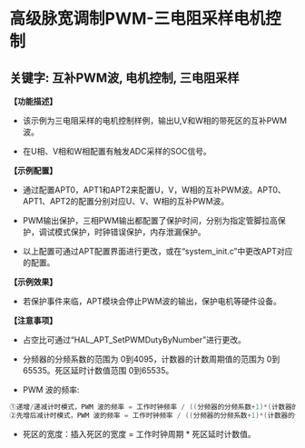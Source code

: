 # 高级脉宽调制PWM-三电阻采样电机控制
## 关键字: 互补PWM波, 电机控制, 三电阻采样

**【功能描述】**
+ 该示例为三电阻采样的电机控制样例，输出U,V和W相的带死区的互补PWM波。

+ 在U相、V相和W相配置有触发ADC采样的SOC信号。

**【示例配置】**
+ 通过配置APT0，APT1和APT2来配置U，V，W相的互补PWM波。APT0、APT1、APT2的配置分别对应U、V、W相的互补PWM波。

+ PWM输出保护，三相PWM输出都配置了保护时间，分别为指定管脚拉高保护，调试模式保护，时钟错误保护，内存泄漏保护。

+ 以上配置可通过APT配置界面进行更改，或在“system_init.c”中更改APT对应的配置。

**【示例效果】**
+ 若保护事件来临，APT模块会停止PWM波的输出，保护电机等硬件设备。
 
**【注意事项】**
+ 占空比可通过“HAL_APT_SetPWMDutyByNumber”进行更改。

+ 分频器的分频系数的范围为 0到4095，计数器的计数周期值的范围为 0到65535。死区延时计数值范围 0到65535。

+ PWM 波的频率:
```c
①递增/递减计时模式，PWM 波的频率 = 工作时钟频率 / ((分频器的分频系数+1)*(计数器的计数周期值+1));
②先增后减计时模式，PWM 波的频率 = 工作时钟频率 / ((分频器的分频系数+1)*(计数器的计数周期值*2))。
```

+ 死区的宽度：插入死区的宽度 = 工作时钟周期 * 死区延时计数值。